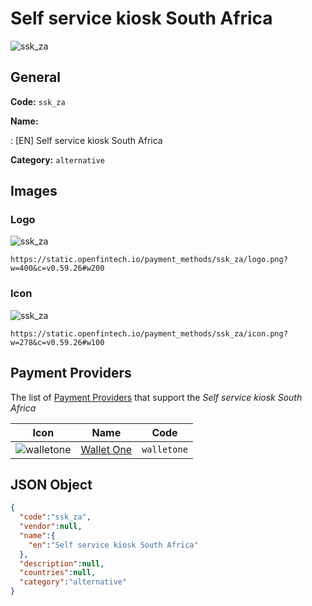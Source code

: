 
# Self service kiosk South Africa 
![ssk_za](https://static.openfintech.io/payment_methods/ssk_za/logo.png?w=400&c=v0.59.26#w200)  

## General 
**Code:** `ssk_za` 
 
**Name:** 
 
:	[EN] Self service kiosk South Africa 
 
**Category:** `alternative` 
 

## Images 

### Logo 
![ssk_za](https://static.openfintech.io/payment_methods/ssk_za/logo.png?w=400&c=v0.59.26#w200)  

```
https://static.openfintech.io/payment_methods/ssk_za/logo.png?w=400&c=v0.59.26#w200
```  

### Icon 
![ssk_za](https://static.openfintech.io/payment_methods/ssk_za/icon.png?w=278&c=v0.59.26#w100)  

```
https://static.openfintech.io/payment_methods/ssk_za/icon.png?w=278&c=v0.59.26#w100
```  

## Payment Providers 
 
The list of [Payment Providers](/payment-providers/) that support the _Self service kiosk South Africa_ 

|Icon|Name|Code| 
|:---:|:---:|:---:| 
|![walletone](https://static.openfintech.io/payment_providers/walletone/icon.svg?w=278&c=v0.59.26#w100) |[Wallet One](/payment-providers/walletone/)|`walletone`| 
 

## JSON Object 

```json
{
  "code":"ssk_za",
  "vendor":null,
  "name":{
    "en":"Self service kiosk South Africa"
  },
  "description":null,
  "countries":null,
  "category":"alternative"
}
```  
